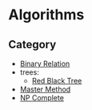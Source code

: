# Algorithms
## Category
* [Binary Relation](./BinaryRelation.md)
* trees:
  * [Red Black Tree](./tree/RedBlackTree.md)
* [Master Method](./MasterMethod.md)
* [NP Complete](./NP_Complete.md)
